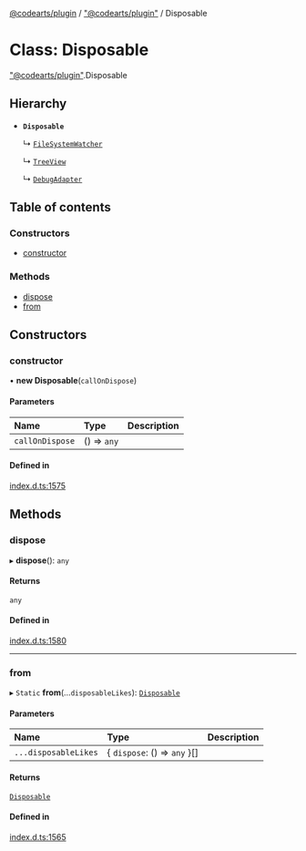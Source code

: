 [@codearts/plugin](../README.md) / ["@codearts/plugin"](../modules/_codearts_plugin_.md) / Disposable

# Class: Disposable

["@codearts/plugin"](../modules/_codearts_plugin_.md).Disposable

## Hierarchy

- **`Disposable`**

  ↳ [`FileSystemWatcher`](../interfaces/codearts_plugin_.FileSystemWatcher.md)

  ↳ [`TreeView`](../interfaces/codearts_plugin_.TreeView.md)

  ↳ [`DebugAdapter`](../interfaces/codearts_plugin_.DebugAdapter.md)

## Table of contents

### Constructors

- [constructor](codearts_plugin_.Disposable.md#constructor)

### Methods

- [dispose](codearts_plugin_.Disposable.md#dispose)
- [from](codearts_plugin_.Disposable.md#from)

## Constructors

### constructor

• **new Disposable**(`callOnDispose`)

#### Parameters

| Name | Type | Description |
| :------ | :------ | :------ |
| `callOnDispose` | () => `any` |  |

#### Defined in

[index.d.ts:1575](https://github.com/huaweicloud/cloudide-plugin-api/blob/a4193a8/index.d.ts#L1575)

## Methods

### dispose

▸ **dispose**(): `any`

#### Returns

`any`

#### Defined in

[index.d.ts:1580](https://github.com/huaweicloud/cloudide-plugin-api/blob/a4193a8/index.d.ts#L1580)

___

### from

▸ `Static` **from**(...`disposableLikes`): [`Disposable`](codearts_plugin_.Disposable.md)

#### Parameters

| Name | Type | Description |
| :------ | :------ | :------ |
| `...disposableLikes` | { `dispose`: () => `any`  }[] |  |

#### Returns

[`Disposable`](codearts_plugin_.Disposable.md)

#### Defined in

[index.d.ts:1565](https://github.com/huaweicloud/cloudide-plugin-api/blob/a4193a8/index.d.ts#L1565)
